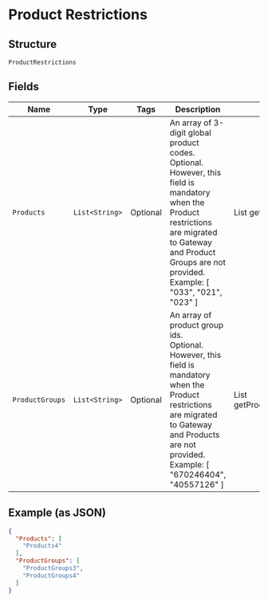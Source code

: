 
# Product Restrictions

## Structure

`ProductRestrictions`

## Fields

| Name | Type | Tags | Description | Getter | Setter |
|  --- | --- | --- | --- | --- | --- |
| `Products` | `List<String>` | Optional | An array of 3-digit global product codes.<br>Optional. However, this field is mandatory when the Product restrictions are migrated to Gateway and Product Groups are not provided.<br>Example: [ "033", "021", "023" ] | List<String> getProducts() | setProducts(List<String> products) |
| `ProductGroups` | `List<String>` | Optional | An array of product group ids.<br>Optional. However, this field is mandatory when the Product restrictions are migrated to Gateway and Products are not provided.<br>Example: [ "670246404", "40557126" ] | List<String> getProductGroups() | setProductGroups(List<String> productGroups) |

## Example (as JSON)

```json
{
  "Products": [
    "Products4"
  ],
  "ProductGroups": [
    "ProductGroups3",
    "ProductGroups4"
  ]
}
```

